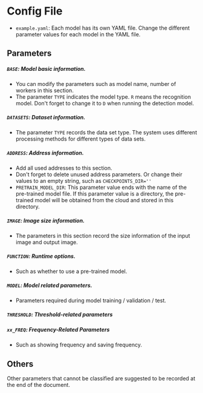 # Config File
- `example.yaml`: Each model has its own YAML file. Change the different parameter values for each model in the YAML file.

## Parameters

##### `BASE`: Model basic information.
- You can modify the parameters such as model name, number of workers in this section.
- The parameter `TYPE` indicates the model type. `R` means the recognition model. Don't forget to change it to `D` when running the detection model.

##### `DATASETS`: Dataset information.   
- The parameter `TYPE` records the data set type. The system uses different processing methods for different types of data sets.

##### `ADDRESS`: Address information.   
- Add all used addresses to this section. 
- Don't forget to delete unused address parameters. Or change their values to an empty string, such as `CHECKPOINTS_DIR=''`
- `PRETRAIN_MODEL_DIR`: This parameter value ends with the name of the pre-trained model file.
 If this parameter value is a directory, the pre-trained model will be obtained from the cloud and stored in this directory.

##### `IMAGE`: Image size information.
- The parameters in this section record the size information of the input image and output image.

##### `FUNCTION`: Runtime options.
- Such as whether to use a pre-trained model.

##### `MODEL`: Model related parameters.
- Parameters required during model training / validation / test.

##### `THRESHOLD`: Threshold-related parameters

##### `xx_FREQ`: Frequency-Related Parameters
- Such as showing frequency and saving frequency.

## Others
Other parameters that cannot be classified are suggested to be recorded at the end of the document.